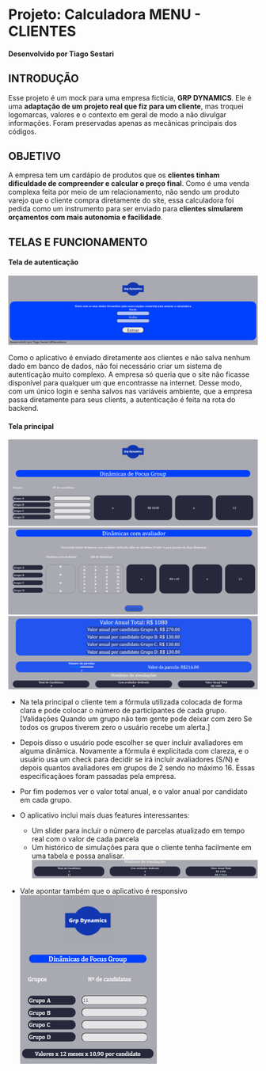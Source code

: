 # Projeto: Calculadora MENU - CLIENTES #
#### Desenvolvido por Tiago Sestari ####

## INTRODUÇÃO ##

Esse projeto é um mock para uma empresa ficticia, **GRP DYNAMICS**. Ele é uma **adaptação de um projeto real que fiz para um cliente**, mas troquei logomarcas, 
valores e o contexto em geral de modo a não divulgar informações. Foram preservadas apenas as mecânicas principais dos códigos.

## OBJETIVO ##

A empresa tem um cardápio de produtos que os **clientes tinham dificuldade de compreender e calcular o preço final**. Como é uma venda complexa feita por meio de um relacionamento,
não sendo um produto varejo que o cliente compra diretamente do site, essa calculadora foi pedida como um instrumento para ser enviado para **clientes simularem orçamentos com mais
autonomia e facilidade**.


## TELAS E FUNCIONAMENTO ##

#### Tela de autenticação ####
![alt text](https://github.com/tiagosestari/menu-clientes/blob/master/telas/autenticacao.PNG?raw=true)

Como o aplicativo é enviado diretamente aos clientes e não salva nenhum dado em banco de dados, 
não foi necessário criar um sistema de autenticação muito complexo.
A empresa só queria que o site não ficasse disponível para qualquer um que encontrasse na internet.
Desse modo, com um único login e senha salvos nas variáveis ambiente, que a empresa passa diretamente 
para seus clients, a autenticação é feita na rota do backend.

#### Tela principal ####
![alt text](https://github.com/tiagosestari/menu-clientes/blob/master/telas/tela-a.PNG?raw=true)
![alt text](https://github.com/tiagosestari/menu-clientes/blob/master/telas/tela-b.PNG?raw=true)
![alt text](https://github.com/tiagosestari/menu-clientes/blob/master/telas/tela-c.PNG?raw=true)

* Na tela principal o cliente tem a fórmula utilizada colocada de forma clara e pode colocar o número
  de participantes de cada grupo. 
  [Validações
   Quando um grupo não tem gente pode deixar com zero
   Se todos os grupos tiverem zero o usuário recebe um alerta.]

* Depois disso o usuário pode escolher se quer incluir avaliadores em alguma dinâmica. 
  Novamente a fórmula é explicitada com clareza, e o usuário usa um check para decidir se
  irá incluir avaliadores (S/N) e depois quantos avaliadores em grupos de 2 sendo no máximo 16.
  Essas especificaçãoes foram passadas pela empresa.

* Por fim podemos ver o valor total anual, e o valor anual por candidato em cada grupo.

* O aplicativo inclui mais duas features interessantes:
    * Um slider para incluir o número de parcelas atualizado em tempo real com o valor de cada parcela
    * Um histórico de simulações para que o cliente tenha facilmente em uma tabela e possa analisar.
      ![alt text](https://github.com/tiagosestari/menu-clientes/blob/master/telas/tela-d.PNG?raw=true)

* Vale apontar também que o aplicativo é responsivo 
![alt text](https://github.com/tiagosestari/menu-clientes/blob/master/telas/tela-e.PNG?raw=true)

